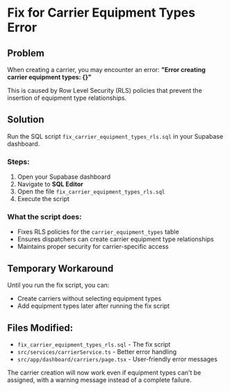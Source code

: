 # Fix for Carrier Equipment Types Error

## Problem
When creating a carrier, you may encounter an error: **"Error creating carrier equipment types: {}"**

This is caused by Row Level Security (RLS) policies that prevent the insertion of equipment type relationships.

## Solution
Run the SQL script `fix_carrier_equipment_types_rls.sql` in your Supabase dashboard.

### Steps:
1. Open your Supabase dashboard
2. Navigate to **SQL Editor**
3. Open the file `fix_carrier_equipment_types_rls.sql`
4. Execute the script

### What the script does:
- Fixes RLS policies for the `carrier_equipment_types` table
- Ensures dispatchers can create carrier equipment type relationships
- Maintains proper security for carrier-specific access

## Temporary Workaround
Until you run the fix script, you can:
- Create carriers without selecting equipment types
- Add equipment types later after running the fix script

## Files Modified:
- `fix_carrier_equipment_types_rls.sql` - The fix script
- `src/services/carrierService.ts` - Better error handling
- `src/app/dashboard/carriers/page.tsx` - User-friendly error messages

The carrier creation will now work even if equipment types can't be assigned, with a warning message instead of a complete failure.
